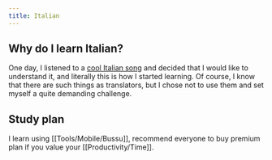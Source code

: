 ```yaml
---
title: Italian
---
```


## Why do I learn Italian?
One day, I listened to a [cool Italian song](https://www.youtube.com/watch?v=kOv7jMLlhYo) and decided that I would like to understand it, and literally this is how I started learning. Of course, I know that there are such things as translators, but I chose not to use them and set myself a quite demanding challenge. 

## Study plan
I learn using [[Tools/Mobile/Bussu]], recommend everyone to buy premium plan if you value your [[Productivity/Time]].

